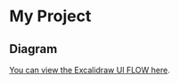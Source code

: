 # My Project

## Diagram

[You can view the Excalidraw UI FLOW here](https://excalidraw.com/#json=EtpBR695V3E-UM0pHAoQs,-bpMdLCSfzGXzOR30Q2DZQ).
